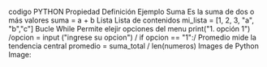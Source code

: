 codigo PYTHON
Propiedad	Definición	Ejemplo
Suma	Es la suma de dos o más valores	suma = a + b
Lista	Lista de contenidos	mi_lista = [1, 2, 3, "a", "b","c"]
Bucle While	Permite elejir opciones del menu	print("1. opción 1") /opcion = input ("ingrese su opcion") / if opcion == "1":/
Promedio	mide la tendencia central	promedio = suma_total / len(numeros)
Images de Python
Image:

